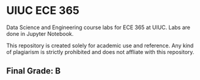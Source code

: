 # UIUC ECE 365

Data Science and Engineering course labs for ECE 365 at UIUC. Labs are done in Jupyter Notebook.

This repository is created solely for academic use and reference. Any kind of plagiarism is strictly prohibited and does not affliate with this repository.

## Final Grade: B

